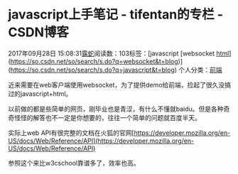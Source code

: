 # javascript上手笔记 - tifentan的专栏 - CSDN博客

2017年09月28日 15:08:31[露蛇](https://me.csdn.net/tifentan)阅读数：103标签：[javascript																[websocket																[html](https://so.csdn.net/so/search/s.do?q=html&t=blog)](https://so.csdn.net/so/search/s.do?q=websocket&t=blog)](https://so.csdn.net/so/search/s.do?q=javascript&t=blog)
个人分类：[前端](https://blog.csdn.net/tifentan/article/category/7200535)


近来需要在web客户端使用websocket，为了提供demo给前端，捡起了很久没搞过的javascript+html。

以前做的都是些简单的网页，刚毕业也是青涩，有什么不懂就baidu。但是各种奇奇怪怪的解答也不一定是你想要的，往往一个简单的问题就百度半天。

实际上web API有很完整的文档在火狐的官网[https://developer.mozilla.org/en-US/docs/Web/Reference/API](https://developer.mozilla.org/en-US/docs/Web/Reference/API)

参照这个来比w3cschool靠谱多了，效率也高。

